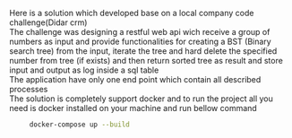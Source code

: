 Here is a solution which developed base on a local company code challenge(Didar crm)</br>
The challenge was designing a restful web api wich receive a group of numbers as input and provide functionalities for creating a BST (Binary search tree) from the input, iterate the tree and hard delete the specified number from tree (if exists) and then return sorted tree as result and store input and output as log inside a sql table</br>
The application have only one end point which contain all described processes</br>
The solution is completely support docker and to run the project all you need is docker installed on your machine and run bellow command
```bash
     docker-compose up --build
```
